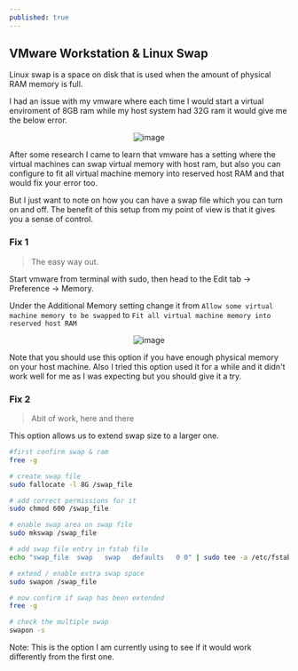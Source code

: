 ```yaml
---
published: true
---
```


## VMware Workstation & Linux Swap

Linux swap is a space on disk that is used when the amount of physical RAM memory is full.

I had an issue with my vmware where each time I would start a virtual enviroment of 8GB ram while my host system had 32G ram it would give me the below error.
<p align="center">
  <img src="https://user-images.githubusercontent.com/70489395/166643488-af382bc4-810f-4e17-a833-cca3f4c17427.png" alt="image">
</p>

After some research I came to learn that vmware has a setting where the virtual machines can swap virtual memory with host ram, but also you can configure to fit all virtual machine memory into reserved host RAM and that would fix your error too.

But I just want to note on how you can have a swap file which you can turn on and off. The benefit of this setup from my point of view is that it gives you a sense of control.

### Fix 1

> The easy way out.

Start vmware from terminal with sudo, then head to the Edit tab -> Preference -> Memory.

Under the Additional Memory setting change it from `Allow some virtual machine memory to be swapped` to `Fit all virtual machine memory into reserved host RAM`

<p align="center">
  <img src="https://user-images.githubusercontent.com/70489395/166674716-e73570b9-9920-43cf-a9ca-9536fcf918b1.png" alt="image">
</p>

Note that you should use this option if you have enough physical memory on your host machine. Also I tried this option used it for a while and it didn't work well for me as I was expecting but you should give it a try.

### Fix 2

> Abit of work, here and there 

This option allows us to extend swap size to a larger one.

```sh
#first confirm swap & ram
free -g

# create swap file
sudo fallocate -l 8G /swap_file

# add correct permissions for it
sudo chmod 600 /swap_file

# enable swap area on swap file
sudo mkswap /swap_file

# add swap file entry in fstab file
echo "swap_file  swap   swap   defaults   0 0" | sudo tee -a /etc/fstab

# extend / enable extra swap space
sudo swapon /swap_file

# now confirm if swap has been extended
free -g

# check the multiple swap
swapon -s
```

Note: This is the option I am currently using to see if it would work differently from the first one.
